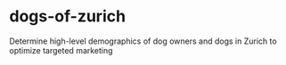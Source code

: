 # dogs-of-zurich
Determine high-level demographics of dog owners and dogs in Zurich to optimize targeted marketing
